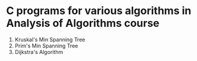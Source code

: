 # C programs for various algorithms in Analysis of Algorithms course

1. Kruskal's Min Spanning Tree
2. Prim's Min Spanning Tree
3. Dijkstra's Algorithm
